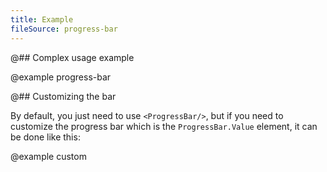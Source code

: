 ```yaml
---
title: Example
fileSource: progress-bar
---
```


@## Complex usage example

@example progress-bar

@## Customizing the bar

By default, you just need to use `<ProgressBar/>`, but if you need to customize the progress bar which is the `ProgressBar.Value` element, it can be done like this:

@example custom
